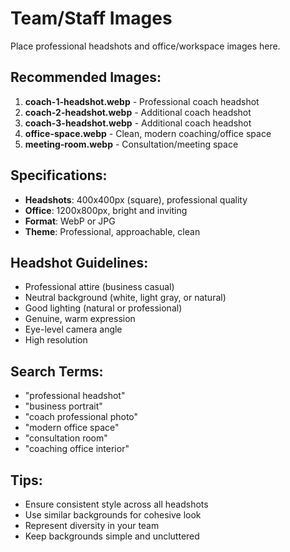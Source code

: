 # Team/Staff Images

Place professional headshots and office/workspace images here.

## Recommended Images:
1. **coach-1-headshot.webp** - Professional coach headshot
2. **coach-2-headshot.webp** - Additional coach headshot
3. **coach-3-headshot.webp** - Additional coach headshot
4. **office-space.webp** - Clean, modern coaching/office space
5. **meeting-room.webp** - Consultation/meeting space

## Specifications:
- **Headshots**: 400x400px (square), professional quality
- **Office**: 1200x800px, bright and inviting
- **Format**: WebP or JPG
- **Theme**: Professional, approachable, clean

## Headshot Guidelines:
- Professional attire (business casual)
- Neutral background (white, light gray, or natural)
- Good lighting (natural or professional)
- Genuine, warm expression
- Eye-level camera angle
- High resolution

## Search Terms:
- "professional headshot"
- "business portrait"
- "coach professional photo"
- "modern office space"
- "consultation room"
- "coaching office interior"

## Tips:
- Ensure consistent style across all headshots
- Use similar backgrounds for cohesive look
- Represent diversity in your team
- Keep backgrounds simple and uncluttered
